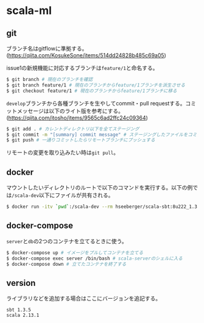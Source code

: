 # scala-ml

## git
ブランチ名はgitflowに準拠する。(https://qiita.com/KosukeSone/items/514dd24828b485c69a05)

issue1の新規機能に対応するブランチは`feature/1`と命名する。

```bash
$ git branch # 現在のブランチを確認
$ git branch feature/1 # 現在のブランチからfeature/1ブランチを派生させる
$ git checkout feature/1 # 現在のブランチからfeature/1ブランチに移る
```

`develop`ブランチから各種ブランチを生やしてcommit・pull requestする。コミットメッセージは以下のライト版を参考にする。(https://qiita.com/itosho/items/9565c6ad2ffc24c09364)

```bash
$ git add . # カレントディレクトリ以下を全てステージング
$ git commit -m "[summary] commit message" # ステージングしたファイルをコミットする, -m以下にコミットメッセージをかく
$ git push # 一通りコミットしたらリモートブランチにプッシュする
```

リモートの変更を取り込みたい時は`git pull`。
## docker
マウントしたいディレクトリのルートで以下のコマンドを実行する。以下の例では`/scala-dev`以下にファイルが共有される。
```bash
$ docker run -itv `pwd`:/scala-dev --rm hseeberger/scala-sbt:8u222_1.3.5_2.13.1
```

## docker-compose
`server`と`db`の2つのコンテナを立てるときに使う。
```bash
$ docker-compose up # イメージをプルしてコンテナを立てる
$ docker-compose exec server /bin/bash # scala-serverのシェルに入る
$ docker-compose down # 立てたコンテナを終了する
```

## version
ライブラリなどを追加する場合はここにバージョンを追記する。
```
sbt 1.3.5
scala 2.13.1
```